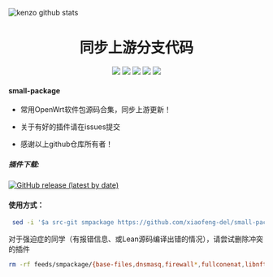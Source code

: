 ![kenzo github stats](https://github-readme-stats.vercel.app/api?username=kenzok8&show_icons=true&theme=merko)
<div align="center">
<h1 align="center">同步上游分支代码</h1>
<img src="https://img.shields.io/github/issues/kenzok8/small-package?color=green">
<img src="https://img.shields.io/github/stars/kenzok8/small-package?color=yellow">
<img src="https://img.shields.io/github/forks/kenzok8/small-package?color=orange">
<img src="https://img.shields.io/github/license/kenzok8/small-package?color=ff69b4">
<img src="https://img.shields.io/github/languages/code-size/kenzok8/small-package?color=blueviolet">
</div>


#### small-package

*  常用OpenWrt软件包源码合集，同步上游更新！

*  关于有好的插件请在issues提交

*  感谢以上github仓库所有者！

##### 插件下载:

[![GitHub release (latest by date)](https://img.shields.io/github/v/release/kenzok8/compile-package?style=for-the-badge&label=插件更新下载)](https://github.com/kenzok8/compile-package/releases/latest)

#### 使用方式：

```bash
 sed -i '$a src-git smpackage https://github.com/xiaofeng-del/small-package' feeds.conf.default
```
对于强迫症的同学（有报错信息、或Lean源码编译出错的情况），请尝试删除冲突的插件

```bash
rm -rf feeds/smpackage/{base-files,dnsmasq,firewall*,fullconenat,libnftnl,nftables,ppp,opkg,ucl,upx,vsftpd*,miniupnpd-iptables,wireless-regdb}
```











